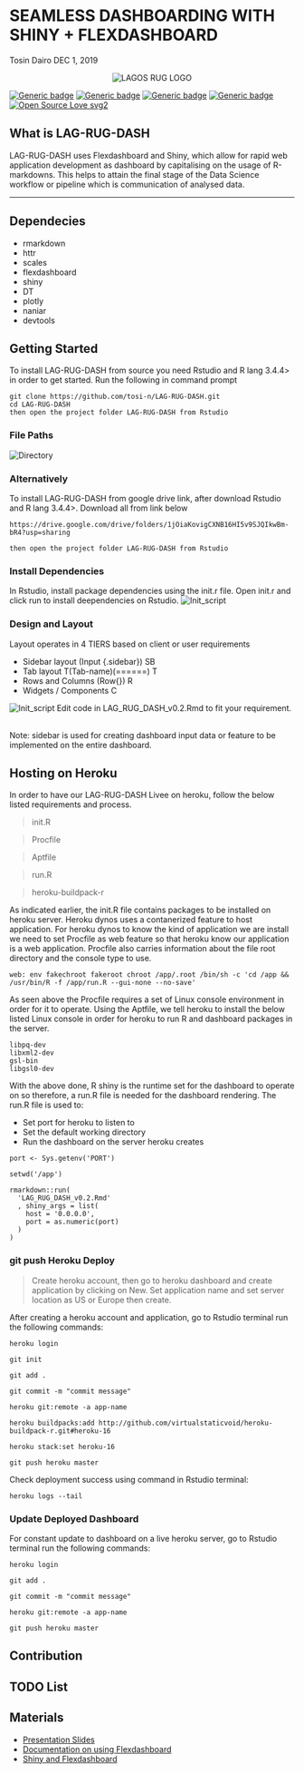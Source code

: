 SEAMLESS DASHBOARDING WITH SHINY + FLEXDASHBOARD
================
Tosin Dairo
DEC 1, 2019

<center>

![LAGOS RUG
LOGO](/Volumes/Loopdisk/LAG-RUG-DASH/docs/img/R-User-Group-Lagos.jpg)

</center>

[![Generic
badge](https://img.shields.io/badge/release-v0.2-blue.svg)](https://shields.io/)
[![Generic
badge](https://img.shields.io/badge/build-passing-green.svg)](https://shields.io/)
[![Generic
badge](https://img.shields.io/badge/license-MIT-green.svg)](https://shields.io/)
[![Generic
badge](https://img.shields.io/badge/community-R-blue.svg)](https://shields.io/)
[![Open Source Love
svg2](https://badges.frapsoft.com/os/v2/open-source.svg?v=103)](https://github.com/ellerbrock/open-source-badges/)

## What is LAG-RUG-DASH

LAG-RUG-DASH uses Flexdashboard and Shiny, which allow for rapid web
application development as dashboard by capitalising on the usage of
R-markdowns. This helps to attain the final stage of the Data Science
workflow or pipeline which is communication of analysed data.

<hr>

</hr>

## Dependecies

  - rmarkdown
  - httr
  - scales
  - flexdashboard
  - shiny
  - DT
  - plotly
  - naniar
  - devtools

## Getting Started

To install LAG-RUG-DASH from source you need Rstudio and R lang 3.4.4\>
in order to get started. Run the following in command prompt

    git clone https://github.com/tosi-n/LAG-RUG-DASH.git
    cd LAG-RUG-DASH
    then open the project folder LAG-RUG-DASH from Rstudio

### File Paths

![Directory](/Volumes/Loopdisk/LAG-RUG-DASH/docs/img/Directory.png)

### Alternatively

To install LAG-RUG-DASH from google drive link, after download Rstudio
and R lang 3.4.4\>. Download all from link
    below

    https://drive.google.com/drive/folders/1jOiaKovigCXNB16HI5v9SJQIkwBm-bR4?usp=sharing
    
    then open the project folder LAG-RUG-DASH from Rstudio

### Install Dependencies

In Rstudio, install package dependencies using the init.r file. Open
init.r and click run to install deependencies on Rstudio.
![Init\_script](/Volumes/Loopdisk/LAG-RUG-DASH/docs/img/init_script.png)

### Design and Layout

Layout operates in 4 TIERS based on client or user requirements

  - Sidebar layout (Input {.sidebar}) SB
  - Tab layout T(Tab-name)(======) T
  - Rows and Columns (Row{}) R
  - Widgets / Components
C

![Init\_script](/Volumes/Loopdisk/LAG-RUG-DASH/docs/img/Design_Layout.png)
Edit code in LAG\_RUG\_DASH\_v0.2.Rmd to fit your requirement. <br></br>

Note: sidebar is used for creating dashboard input data or feature to be
implemented on the entire dashboard.

## Hosting on Heroku

In order to have our LAG-RUG-DASH Livee on heroku, follow the below
listed requirements and process.

> init.R

> Procfile

> Aptfile

> run.R

> heroku-buildpack-r

As indicated earlier, the init.R file contains packages to be installed
on heroku server. Heroku dynos uses a contanerized feature to host
application. For heroku dynos to know the kind of application we are
install we need to set Procfile as web feature so that heroku know our
application is a web application. Procfile also carries information
about the file root directory and the console type to
    use.

    web: env fakechroot fakeroot chroot /app/.root /bin/sh -c 'cd /app && /usr/bin/R -f /app/run.R --gui-none --no-save'

As seen above the Procfile requires a set of Linux console environment
in order for it to operate. Using the Aptfile, we tell heroku to install
the below listed Linux console in order for heroku to run R and
dashboard packages in the server.

    libpq-dev
    libxml2-dev
    gsl-bin
    libgsl0-dev

With the above done, R shiny is the runtime set for the dashboard to
operate on so therefore, a run.R file is needed for the dashboard
rendering. The run.R file is used to:

  - Set port for heroku to listen to
  - Set the default working directory
  - Run the dashboard on the server heroku creates

<!-- end list -->

    port <- Sys.getenv('PORT')
    
    setwd('/app')
    
    rmarkdown::run(
      'LAG_RUG_DASH_v0.2.Rmd'
      , shiny_args = list(
        host = '0.0.0.0',
        port = as.numeric(port)
      )
    )

### git push Heroku Deploy

> Create heroku account, then go to heroku dashboard and create
> application by clicking on New. Set application name and set server
> location as US or Europe then create.

After creating a heroku account and application, go to Rstudio terminal
run the following commands:

    heroku login
    
    git init
    
    git add .
    
    git commit -m "commit message"
    
    heroku git:remote -a app-name
    
    heroku buildpacks:add http://github.com/virtualstaticvoid/heroku-buildpack-r.git#heroku-16
    
    heroku stack:set heroku-16
    
    git push heroku master

Check deployment success using command in Rstudio terminal:

    heroku logs --tail

### Update Deployed Dashboard

For constant update to dashboard on a live heroku server, go to Rstudio
terminal run the following commands:

    heroku login
    
    git add .
    
    git commit -m "commit message"
    
    heroku git:remote -a app-name
    
    git push heroku master

## Contribution

## TODO List

## Materials

  - [Presentation
    Slides](https://docs.google.com/presentation/d/16dy_5JV0SqDYkyzJLO1wCxfztkOFYziuYx_kpEnALY8/edit#slide=id.g6bb4db640a_0_63)
  - [Documentation on using
    Flexdashboard](https://rmarkdown.rstudio.com/flexdashboard/using.html)
  - [Shiny and
    Flexdashboard](https://rmarkdown.rstudio.com/flexdashboard/shiny.html)

